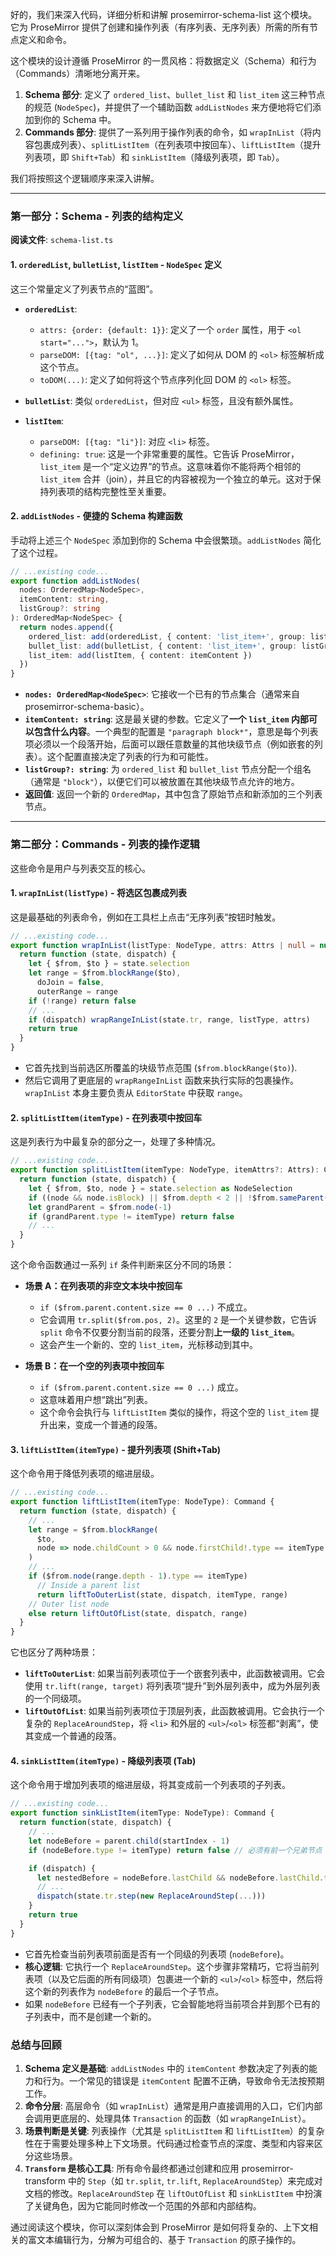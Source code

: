 好的，我们来深入代码，详细分析和讲解 prosemirror-schema-list 这个模块。它为 ProseMirror 提供了创建和操作列表（有序列表、无序列表）所需的所有节点定义和命令。

这个模块的设计遵循 ProseMirror 的一贯风格：将数据定义（Schema）和行为（Commands）清晰地分离开来。

1.  **Schema 部分**: 定义了 `ordered_list`、`bullet_list` 和 `list_item` 这三种节点的规范 (`NodeSpec`)，并提供了一个辅助函数 `addListNodes` 来方便地将它们添加到你的 Schema 中。
2.  **Commands 部分**: 提供了一系列用于操作列表的命令，如 `wrapInList`（将内容包裹成列表）、`splitListItem`（在列表项中按回车）、`liftListItem`（提升列表项，即 `Shift+Tab`）和 `sinkListItem`（降级列表项，即 `Tab`）。

我们将按照这个逻辑顺序来深入讲解。

---

### 第一部分：Schema - 列表的结构定义

**阅读文件**: `schema-list.ts`

#### 1. `orderedList`, `bulletList`, `listItem` - `NodeSpec` 定义

这三个常量定义了列表节点的“蓝图”。

- **`orderedList`**:

  - `attrs: {order: {default: 1}}`: 定义了一个 `order` 属性，用于 `<ol start="...">`，默认为 1。
  - `parseDOM: [{tag: "ol", ...}]`: 定义了如何从 DOM 的 `<ol>` 标签解析成这个节点。
  - `toDOM(...)`: 定义了如何将这个节点序列化回 DOM 的 `<ol>` 标签。

- **`bulletList`**: 类似 `orderedList`，但对应 `<ul>` 标签，且没有额外属性。

- **`listItem`**:
  - `parseDOM: [{tag: "li"}]`: 对应 `<li>` 标签。
  - `defining: true`: 这是一个非常重要的属性。它告诉 ProseMirror，`list_item` 是一个“定义边界”的节点。这意味着你不能将两个相邻的 `list_item` 合并（join），并且它的内容被视为一个独立的单元。这对于保持列表项的结构完整性至关重要。

#### 2. `addListNodes` - 便捷的 Schema 构建函数

手动将上述三个 `NodeSpec` 添加到你的 Schema 中会很繁琐。`addListNodes` 简化了这个过程。

```typescript
// ...existing code...
export function addListNodes(
  nodes: OrderedMap<NodeSpec>,
  itemContent: string,
  listGroup?: string
): OrderedMap<NodeSpec> {
  return nodes.append({
    ordered_list: add(orderedList, { content: 'list_item+', group: listGroup }),
    bullet_list: add(bulletList, { content: 'list_item+', group: listGroup }),
    list_item: add(listItem, { content: itemContent })
  })
}
```

- **`nodes: OrderedMap<NodeSpec>`**: 它接收一个已有的节点集合（通常来自 prosemirror-schema-basic）。
- **`itemContent: string`**: 这是最关键的参数。它定义了**一个 `list_item` 内部可以包含什么内容**。一个典型的配置是 `"paragraph block*"`，意思是每个列表项必须以一个段落开始，后面可以跟任意数量的其他块级节点（例如嵌套的列表）。这个配置直接决定了列表的行为和可能性。
- **`listGroup?: string`**: 为 `ordered_list` 和 `bullet_list` 节点分配一个组名（通常是 `"block"`），以便它们可以被放置在其他块级节点允许的地方。
- **返回值**: 返回一个新的 `OrderedMap`，其中包含了原始节点和新添加的三个列表节点。

---

### 第二部分：Commands - 列表的操作逻辑

这些命令是用户与列表交互的核心。

#### 1. `wrapInList(listType)` - 将选区包裹成列表

这是最基础的列表命令，例如在工具栏上点击“无序列表”按钮时触发。

```typescript
// ...existing code...
export function wrapInList(listType: NodeType, attrs: Attrs | null = null): Command {
  return function (state, dispatch) {
    let { $from, $to } = state.selection
    let range = $from.blockRange($to),
      doJoin = false,
      outerRange = range
    if (!range) return false
    // ...
    if (dispatch) wrapRangeInList(state.tr, range, listType, attrs)
    return true
  }
}
```

- 它首先找到当前选区所覆盖的块级节点范围 (`$from.blockRange($to)`).
- 然后它调用了更底层的 `wrapRangeInList` 函数来执行实际的包裹操作。`wrapInList` 本身主要负责从 `EditorState` 中获取 `range`。

#### 2. `splitListItem(itemType)` - 在列表项中按回车

这是列表行为中最复杂的部分之一，处理了多种情况。

```typescript
// ...existing code...
export function splitListItem(itemType: NodeType, itemAttrs?: Attrs): Command {
  return function (state, dispatch) {
    let { $from, $to, node } = state.selection as NodeSelection
    if ((node && node.isBlock) || $from.depth < 2 || !$from.sameParent($to)) return false
    let grandParent = $from.node(-1)
    if (grandParent.type != itemType) return false
    // ...
  }
}
```

这个命令函数通过一系列 `if` 条件判断来区分不同的场景：

- **场景 A：在列表项的非空文本块中按回车**

  - `if ($from.parent.content.size == 0 ...)` 不成立。
  - 它会调用 `tr.split($from.pos, 2)`。这里的 `2` 是一个关键参数，它告诉 `split` 命令不仅要分割当前的段落，还要分割**上一级的 `list_item`**。
  - 这会产生一个新的、空的 `list_item`，光标移动到其中。

- **场景 B：在一个空的列表项中按回车**
  - `if ($from.parent.content.size == 0 ...)` 成立。
  - 这意味着用户想“跳出”列表。
  - 这个命令会执行与 `liftListItem` 类似的操作，将这个空的 `list_item` 提升出来，变成一个普通的段落。

#### 3. `liftListItem(itemType)` - 提升列表项 (Shift+Tab)

这个命令用于降低列表项的缩进层级。

```typescript
// ...existing code...
export function liftListItem(itemType: NodeType): Command {
  return function (state, dispatch) {
    // ...
    let range = $from.blockRange(
      $to,
      node => node.childCount > 0 && node.firstChild!.type == itemType
    )
    // ...
    if ($from.node(range.depth - 1).type == itemType)
      // Inside a parent list
      return liftToOuterList(state, dispatch, itemType, range)
    // Outer list node
    else return liftOutOfList(state, dispatch, range)
  }
}
```

它也区分了两种场景：

- **`liftToOuterList`**: 如果当前列表项位于一个嵌套列表中，此函数被调用。它会使用 `tr.lift(range, target)` 将列表项“提升”到外层列表中，成为外层列表的一个同级项。
- **`liftOutOfList`**: 如果当前列表项位于顶层列表，此函数被调用。它会执行一个复杂的 `ReplaceAroundStep`，将 `<li>` 和外层的 `<ul>`/`<ol>` 标签都“剥离”，使其变成一个普通的段落。

#### 4. `sinkListItem(itemType)` - 降级列表项 (Tab)

这个命令用于增加列表项的缩进层级，将其变成前一个列表项的子列表。

```typescript
// ...existing code...
export function sinkListItem(itemType: NodeType): Command {
  return function(state, dispatch) {
    // ...
    let nodeBefore = parent.child(startIndex - 1)
    if (nodeBefore.type != itemType) return false // 必须有前一个兄弟节点

    if (dispatch) {
      let nestedBefore = nodeBefore.lastChild && nodeBefore.lastChild.type == parent.type
      // ...
      dispatch(state.tr.step(new ReplaceAroundStep(...)))
    }
    return true
  }
}
```

- 它首先检查当前列表项前面是否有一个同级的列表项 (`nodeBefore`)。
- **核心逻辑**: 它执行一个 `ReplaceAroundStep`。这个步骤非常精巧，它将当前列表项（以及它后面的所有同级项）包裹进一个新的 `<ul>`/`<ol>` 标签中，然后将这个新的列表作为 `nodeBefore` 的最后一个子节点。
- 如果 `nodeBefore` 已经有一个子列表，它会智能地将当前项合并到那个已有的子列表中，而不是创建一个新的。

### 总结与回顾

1.  **Schema 定义是基础**: `addListNodes` 中的 `itemContent` 参数决定了列表的能力和行为。一个常见的错误是 `itemContent` 配置不正确，导致命令无法按预期工作。
2.  **命令分层**: 高层命令（如 `wrapInList`）通常是用户直接调用的入口，它们内部会调用更底层的、处理具体 `Transaction` 的函数（如 `wrapRangeInList`）。
3.  **场景判断是关键**: 列表操作（尤其是 `splitListItem` 和 `liftListItem`）的复杂性在于需要处理多种上下文场景。代码通过检查节点的深度、类型和内容来区分这些场景。
4.  **`Transform` 是核心工具**: 所有命令最终都通过创建和应用 prosemirror-transform 中的 `Step`（如 `tr.split`, `tr.lift`, `ReplaceAroundStep`）来完成对文档的修改。`ReplaceAroundStep` 在 `liftOutOfList` 和 `sinkListItem` 中扮演了关键角色，因为它能同时修改一个范围的外部和内部结构。

通过阅读这个模块，你可以深刻体会到 ProseMirror 是如何将复杂的、上下文相关的富文本编辑行为，分解为可组合的、基于 `Transaction` 的原子操作的。
